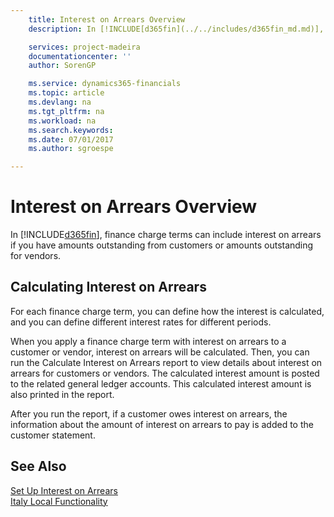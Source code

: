 ```yaml
---
    title: Interest on Arrears Overview
    description: In [!INCLUDE[d365fin](../../includes/d365fin_md.md)], finance charge terms can include interest on arrears if you have amounts outstanding from customers or amounts outstanding for vendors.

    services: project-madeira 
    documentationcenter: ''
    author: SorenGP

    ms.service: dynamics365-financials
    ms.topic: article
    ms.devlang: na
    ms.tgt_pltfrm: na
    ms.workload: na
    ms.search.keywords:
    ms.date: 07/01/2017
    ms.author: sgroespe

---
```

# Interest on Arrears Overview
In [!INCLUDE[d365fin](../../includes/d365fin_md.md)], finance charge terms can include interest on arrears if you have amounts outstanding from customers or amounts outstanding for vendors.  

## Calculating Interest on Arrears  
For each finance charge term, you can define how the interest is calculated, and you can define different interest rates for different periods.  

When you apply a finance charge term with interest on arrears to a customer or vendor, interest on arrears will be calculated. Then, you can run the Calculate Interest on Arrears report to view details about interest on arrears for customers or vendors. The calculated interest amount is posted to the related general ledger accounts. This calculated interest amount is also printed in the report.  

After you run the report, if a customer owes interest on arrears, the information about the amount of interest on arrears to pay is added to the customer statement.  

## See Also  
 [Set Up Interest on Arrears](how-to-set-up-interest-on-arrears.md)   
  [Italy Local Functionality](italy-local-functionality.md)

